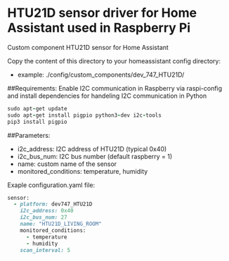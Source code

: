 # HTU21D sensor driver for Home Assistant used in Raspberry Pi
Custom component HTU21D sensor for Home Assistant

Copy the content of this directory to your homeassistant config directory:
  - example: ./config/custom_components/dev_747_HTU21D/

##Requirements:
Enable I2C communication in Raspberry via raspi-config and install dependencies for handeling I2C communication in Python
```ruby
sudo apt-get update
sudo apt-get install pigpio python3-dev i2c-tools
pip3 install pigpio
```

##Parameters:
  - i2c_address: I2C address of HTU21D (typical 0x40)
  - i2c_bus_num: I2C bus number (default raspberry = 1)
  - name: custom name of the sensor
  - monitored_conditions: temperature, humidity

Exaple configuration.yaml file:
```ruby
sensor:
  - platform: dev747_HTU21D
    i2c_address: 0x40
    i2c_bus_num: 27
    name: "HTU21D_LIVING_ROOM"
    monitored_conditions:
      - temperature
      - humidity
    scan_interval: 5 
```
